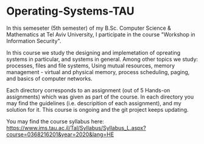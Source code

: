 # Operating-Systems-TAU
In this semeseter (5th semester) of my B.Sc. Computer Science & Mathematics at Tel Aviv University, I participate in the course "Workshop in Information Security".

In this course we study the designing and implemetation of opreating systems in particular, and systems in general.
Among other topics we study: processes, files and file systems, Using mutual resources, memory management - virtual and physical memory, process scheduling, paging, and basics of computer networks.

Each directory corresponds to an assignment (out of 5 Hands-on assignments) which was given as part of the course.
In each directory you may find the guidelines (i.e. descripition of each assignment), and my solution for it.
This course is ongoing and the git project keeps updating.


You may find the course syllabus here:
https://www.ims.tau.ac.il/Tal/Syllabus/Syllabus_L.aspx?course=0368216201&year=2020&lang=HE


